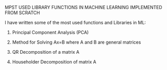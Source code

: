 MPST USED LIBRARY FUNCTIONS IN MACHINE LEARNING IMPLEMENTED FROM SCRATCH

I have written some of the most used functions and Libraries in ML:

1) Principal Component Analysis (PCA)

2) Method for Solving Ax=B where A and B are general matrices

3) QR Decomposition of a matrix A

4) Householder Decomposition of matrix A
